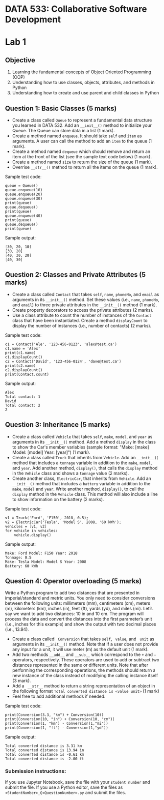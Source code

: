 # DATA 533: Collaborative Software Development

# Lab 1

## Objective

1. Learning the fundamental concepts of Object Oriented Programming (OOP)
2. Understanding how to use classes, objects, attributes, and methods in Python
3. Understanding how to create and use parent and child classes in Python 

## Question 1: Basic Classes (5 marks)

- Create a class called `Queue` to represent a fundamental data structure you learned in DATA 532. Add an `__init__()` method to initialize your Queue. The Queue can store data in a list (1 mark).
- Create a method named `enqueue`. It should take `self` and `item` as arguments. A user can call the method to add an `item` to the queue (1 mark). 
- Create a method named `dequeue` which should remove and return an item at the front of the list (see the sample text code below) (1 mark). 
- Create a method named `size` to return the size of the queue (1 mark). 
- Overrise `__str__()` method to return all the items on the queue (1 mark).

Sample test code:
```
queue = Queue()
queue.enqueue(10)
queue.enqueue(20)
queue.enqueue(30)
print(queue)
queue.dequeue()
print(queue)
queue.enqueue(40)
print(queue)
queue.dequeue()
print(queue)
```
Sample output:
```
[30, 20, 10]
[30, 20]
[40, 30, 20]
[40, 30]
```

## Question 2: Classes and Private Attributes (5 marks)

- Create a class called `Contact` that takes `self`, `name`, `phoneNo`, and `email` as arguments in its `__init__()` method. Set these values (i.e., `name`, `phoneNo`, and `email`) to three private attributes in the `__init__()` method (1 mark).
- Create property decorators to access the private attributes (2 marks). 
- Use a class attribute to count the number of instances of the `Contact` class that have been instantiated. Create a method `displayCount` to display the number of instances (i.e., number of contacts) (2 marks).

Sample test code:
```
c1 = Contact('Ale', '123-456-0123', 'alex@test.ca')
c1.name = 'Alex'
print(c1.name)
c1.displayCount()
c2 = Contact('David', '123-456-0124', 'dave@test.ca')
print(c2.name)
c2.displayCount()
print(Contact.count)
```

Sample output:
```
Alex
Total contact: 1
David
Total contact: 2
2
```

## Question 3: Inheritance (5 marks)

- Create a class called `Vehicle` that takes `self`, `make`, `model`, and `year` as arguments in its `__init__()` method. Add a method `display` in the class to show the Car's member variables (sample format: "Make: [make] Model: [model] Year: [year]") (1 mark).
- Create a class called `Truck` that inherits from `Vehicle`.  Add an `__init__()` method that includes a `tonnage` variable in addition to the `make`, `model`, and `year`. Add another method, `display()`, that calls the `display` method in the `Vehicle` class and shows a `tonnage` value (2 marks).
- Create another class, `ElectricCar`, that inherits from `Vehicle`.  Add an `__init__()` method that includes a `battery` variable in addition to the `make`, `model` and `year`. Write another method, `display()`, to call the `display` method in the `Vehicle` class. This method will also include a line to show information on the battery (2 marks).

Sample test code:
```
v1 = Truck('Ford', 'F150', 2018, 0.5);
v2 = ElectricCar('Tesla', 'Model S', 2008, '60 kWh');
vehicles = [v1, v2]
for vehicle in vehicles:
    vehicle.display()
```

Sample output:
```
Make: Ford Model: F150 Year: 2018 
Tonnage: 0.5 
Make: Tesla Model: Model S Year: 2008 
Battery: 60 kWh
```

## Question 4: Operator overloading (5 marks)

Write a Python program to add two distances that are presented in imperial/standard and metric units. You only need to consider conversions between the following units: millimeters (mm), centimeters (cm), meters (m), kilometers (km), inches (in), feet (ft), yards (yd), and miles (mi). Let’s say we want to add two distances: 10 in and 10 cm. The program will process the data and convert the distances into the first parameter’s unit (i.e., inches for this example) and show the output with two decimal places (i.e., 13.94). 

- Create a class called ` Conversion` that takes `self`, ` value`, and ` unit` as arguments in its `__init__()` method. Note that if a user does not provide any input for a unit, it will use meter (m) as the default unit (1 mark). 
- Add two methods `__add__` and `__sub__` which correspond to the `+` and `–` operators, respectively. These operators are used to add or subtract two distances represented in the same or different units. Note that after performing the corresponding operations, the methods should return a new instance of the class instead of modifying the calling instance itself (3 mark).
- Add a ` __str__` method to return a string representation of an object in the following format `Total converted distance is <value unit>` (1 mark)
- Feel free to add additional methods if needed.


Sample test code:
```
print(Conversion(3.3, "km") + Conversion(10))
print(Conversion(10, "in") + Conversion(10, "cm"))
print(Conversion(1, "km") - Conversion(1,"mi"))
print(Conversion(1, "ft") - Conversion(1,"yd"))
```
Sample output:
```
Total converted distance is 3.31 km
Total converted distance is 13.94 in
Total converted distance is -0.61 km
Total converted distance is -2.00 ft
```

### Submission instructions: 

If you use Jupyter Notebook, save the file with your `student number` and submit the file. If you use a Python editor, save the files as `<StudentNumber>_Q<QuestionNumber>.py` and submit the files.
